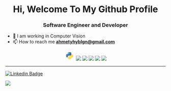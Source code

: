 <h1 align="center">Hi, Welcome To My Github Profile</h1>
<h3 align="center">Software Engineer and Developer</h3>


- 💼 I am working in Computer Vision
- 📫 How to reach me **ahmetyhyblgn@gmail.com**



</p><p align="center">
<img src="https://raw.githubusercontent.com/github/explore/80688e429a7d4ef2fca1e82350fe8e3517d3494d/topics/python/python.png" height="32" /> 
<img src="https://i.pinimg.com/originals/c7/b8/11/c7b8113247fecd83bd9b5ed5bd3f34d5.png" height="32" />
<img src="https://cdn.icon-icons.com/icons2/2699/PNG/512/pytorch_logo_icon_169823.png" height="32" />
<img src="https://upload.wikimedia.org/wikipedia/commons/thumb/2/2d/Tensorflow_logo.svg/115px-Tensorflow_logo.svg.png" height="32" />
<img src="https://upload.wikimedia.org/wikipedia/commons/thumb/b/b5/Former_Ubuntu_logo.svg/1200px-Former_Ubuntu_logo.svg.png" height="32" />
<img src="https://encrypted-tbn0.gstatic.com/images?q=tbn:ANd9GcQz-V2lvf9TF3ZVsTTiVODLts8qn1SkPXb39sBRgj7k-qvyW1tED3p2Byg6ZY9b4tVYDC0&usqp=CAU" height="32" />
  
<hr></hr>
</p><p align="center">


[![Linkedin Badge](https://img.shields.io/badge/AhmetYahyaBilgin-follow%20on%20linkedin-blue?style=for-the-badge&logo=linkedin)](https://www.linkedin.com/in/ahmet-yahya-bilgin/)<br>
  
<img src="https://media.giphy.com/media/bJ4TVNYNUympPgcpem/giphy.gif"  width="300"/><br>
